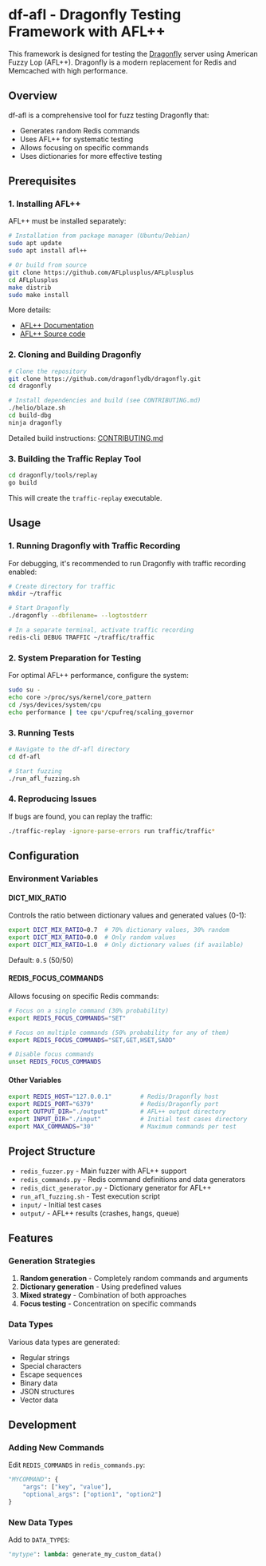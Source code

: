# df-afl - Dragonfly Testing Framework with AFL++

This framework is designed for testing the [Dragonfly](https://github.com/dragonflydb/dragonfly) server using American Fuzzy Lop (AFL++). Dragonfly is a modern replacement for Redis and Memcached with high performance.

## Overview

df-afl is a comprehensive tool for fuzz testing Dragonfly that:
- Generates random Redis commands
- Uses AFL++ for systematic testing
- Allows focusing on specific commands
- Uses dictionaries for more effective testing

## Prerequisites

### 1. Installing AFL++

AFL++ must be installed separately:

```bash
# Installation from package manager (Ubuntu/Debian)
sudo apt update
sudo apt install afl++

# Or build from source
git clone https://github.com/AFLplusplus/AFLplusplus
cd AFLplusplus
make distrib
sudo make install
```

More details:
- [AFL++ Documentation](https://aflplus.plus/)
- [AFL++ Source code](https://github.com/AFLplusplus/AFLplusplus)

### 2. Cloning and Building Dragonfly

```bash
# Clone the repository
git clone https://github.com/dragonflydb/dragonfly.git
cd dragonfly

# Install dependencies and build (see CONTRIBUTING.md)
./helio/blaze.sh
cd build-dbg
ninja dragonfly
```

Detailed build instructions: [CONTRIBUTING.md](https://github.com/dragonflydb/dragonfly/blob/main/CONTRIBUTING.md)

### 3. Building the Traffic Replay Tool

```bash
cd dragonfly/tools/replay
go build
```

This will create the `traffic-replay` executable.

## Usage

### 1. Running Dragonfly with Traffic Recording

For debugging, it's recommended to run Dragonfly with traffic recording enabled:

```bash
# Create directory for traffic
mkdir ~/traffic

# Start Dragonfly
./dragonfly --dbfilename= --logtostderr

# In a separate terminal, activate traffic recording
redis-cli DEBUG TRAFFIC ~/traffic/traffic
```

### 2. System Preparation for Testing

For optimal AFL++ performance, configure the system:

```bash
sudo su -
echo core >/proc/sys/kernel/core_pattern
cd /sys/devices/system/cpu
echo performance | tee cpu*/cpufreq/scaling_governor
```

### 3. Running Tests

```bash
# Navigate to the df-afl directory
cd df-afl

# Start fuzzing
./run_afl_fuzzing.sh
```

### 4. Reproducing Issues

If bugs are found, you can replay the traffic:

```bash
./traffic-replay -ignore-parse-errors run traffic/traffic*
```

## Configuration

### Environment Variables

#### DICT_MIX_RATIO

Controls the ratio between dictionary values and generated values (0-1):

```bash
export DICT_MIX_RATIO=0.7  # 70% dictionary values, 30% random
export DICT_MIX_RATIO=0.0  # Only random values
export DICT_MIX_RATIO=1.0  # Only dictionary values (if available)
```

Default: `0.5` (50/50)

#### REDIS_FOCUS_COMMANDS

Allows focusing on specific Redis commands:

```bash
# Focus on a single command (30% probability)
export REDIS_FOCUS_COMMANDS="SET"

# Focus on multiple commands (50% probability for any of them)
export REDIS_FOCUS_COMMANDS="SET,GET,HSET,SADD"

# Disable focus commands
unset REDIS_FOCUS_COMMANDS
```

#### Other Variables

```bash
export REDIS_HOST="127.0.0.1"        # Redis/Dragonfly host
export REDIS_PORT="6379"             # Redis/Dragonfly port
export OUTPUT_DIR="./output"         # AFL++ output directory
export INPUT_DIR="./input"           # Initial test cases directory
export MAX_COMMANDS="30"             # Maximum commands per test
```

## Project Structure

- `redis_fuzzer.py` - Main fuzzer with AFL++ support
- `redis_commands.py` - Redis command definitions and data generators
- `redis_dict_generator.py` - Dictionary generator for AFL++
- `run_afl_fuzzing.sh` - Test execution script
- `input/` - Initial test cases
- `output/` - AFL++ results (crashes, hangs, queue)

## Features

### Generation Strategies

1. **Random generation** - Completely random commands and arguments
2. **Dictionary generation** - Using predefined values
3. **Mixed strategy** - Combination of both approaches
4. **Focus testing** - Concentration on specific commands

### Data Types

Various data types are generated:
- Regular strings
- Special characters
- Escape sequences
- Binary data
- JSON structures
- Vector data

## Development

### Adding New Commands

Edit `REDIS_COMMANDS` in `redis_commands.py`:

```python
"MYCOMMAND": {
    "args": ["key", "value"], 
    "optional_args": ["option1", "option2"]
}
```

### New Data Types

Add to `DATA_TYPES`:

```python
"mytype": lambda: generate_my_custom_data()
```
